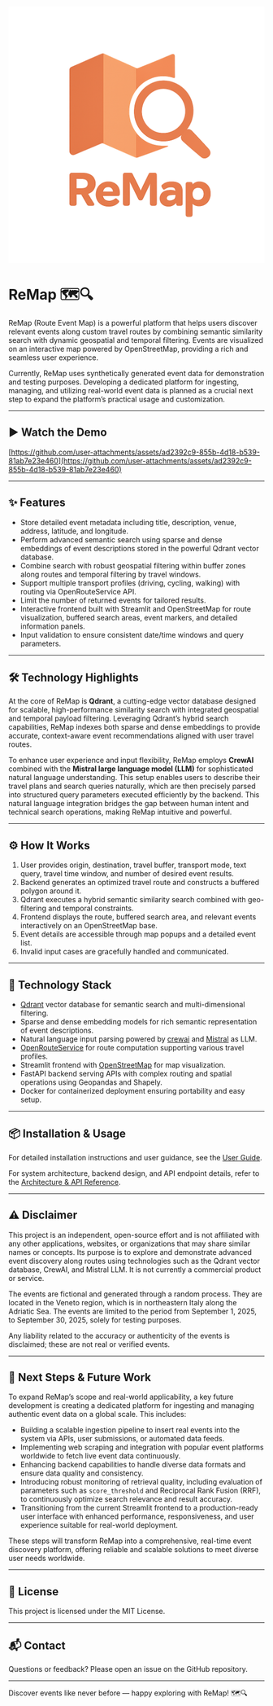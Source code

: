 ![ReMap Logo](./docs/images/logoReMap.png)

# ReMap 🗺️🔍

ReMap (Route Event Map) is a powerful platform that helps users discover relevant events along custom travel routes by combining semantic similarity search with dynamic geospatial and temporal filtering. Events are visualized on an interactive map powered by OpenStreetMap, providing a rich and seamless user experience.

Currently, ReMap uses synthetically generated event data for demonstration and testing purposes. Developing a dedicated platform for ingesting, managing, and utilizing real-world event data is planned as a crucial next step to expand the platform’s practical usage and customization.

---

## ▶️ Watch the Demo

[https://github.com/user-attachments/assets/ad2392c9-855b-4d18-b539-81ab7e23e460](https://github.com/user-attachments/assets/ad2392c9-855b-4d18-b539-81ab7e23e460)

---

## ✨ Features

- Store detailed event metadata including title, description, venue, address, latitude, and longitude.
- Perform advanced semantic search using sparse and dense embeddings of event descriptions stored in the powerful Qdrant vector database.
- Combine search with robust geospatial filtering within buffer zones along routes and temporal filtering by travel windows.
- Support multiple transport profiles (driving, cycling, walking) with routing via OpenRouteService API.
- Limit the number of returned events for tailored results.
- Interactive frontend built with Streamlit and OpenStreetMap for route visualization, buffered search areas, event markers, and detailed information panels.
- Input validation to ensure consistent date/time windows and query parameters.

---

## 🛠️ Technology Highlights

At the core of ReMap is **Qdrant**, a cutting-edge vector database designed for scalable, high-performance similarity search with integrated geospatial and temporal payload filtering. Leveraging Qdrant’s hybrid search capabilities, ReMap indexes both sparse and dense embeddings to provide accurate, context-aware event recommendations aligned with user travel routes.

To enhance user experience and input flexibility, ReMap employs **CrewAI** combined with the **Mistral large language model (LLM)** for sophisticated natural language understanding. This setup enables users to describe their travel plans and search queries naturally, which are then precisely parsed into structured query parameters executed efficiently by the backend. This natural language integration bridges the gap between human intent and technical search operations, making ReMap intuitive and powerful.

---

## ⚙️ How It Works

1. User provides origin, destination, travel buffer, transport mode, text query, travel time window, and number of desired event results.
2. Backend generates an optimized travel route and constructs a buffered polygon around it.
3. Qdrant executes a hybrid semantic similarity search combined with geo-filtering and temporal constraints.
4. Frontend displays the route, buffered search area, and relevant events interactively on an OpenStreetMap base.
5. Event details are accessible through map popups and a detailed event list.
6. Invalid input cases are gracefully handled and communicated.

---

## 🧰 Technology Stack

- [Qdrant](https://qdrant.tech/) vector database for semantic search and multi-dimensional filtering.
- Sparse and dense embedding models for rich semantic representation of event descriptions.
- Natural language input parsing powered by [crewai](https://www.crewai.com/) and [Mistral](https://mistral.ai/) as LLM.
- [OpenRouteService](https://openrouteservice.org/) for route computation supporting various travel profiles.
- Streamlit frontend with [OpenStreetMap](https://www.openstreetmap.org/) for map visualization.
- FastAPI backend serving APIs with complex routing and spatial operations using Geopandas and Shapely.
- Docker for containerized deployment ensuring portability and easy setup.

---

## 📦 Installation & Usage

For detailed installation instructions and user guidance, see the [User Guide](./docs/USER_GUIDE.md).

For system architecture, backend design, and API endpoint details, refer to the [Architecture & API Reference](./docs/ArchitectureAPIReference.md).

---

## ⚠️ Disclaimer

This project is an independent, open-source effort and is not affiliated with any other applications, websites, or organizations that may share similar names or concepts. Its purpose is to explore and demonstrate advanced event discovery along routes using technologies such as the Qdrant vector database, CrewAI, and Mistral LLM. It is not currently a commercial product or service.

The events are fictional and generated through a random process. They are located in the Veneto region, which is in northeastern Italy along the Adriatic Sea. The events are limited to the period from September 1, 2025, to September 30, 2025, solely for testing purposes.

Any liability related to the accuracy or authenticity of the events is disclaimed; these are not real or verified events.

---

## 🚀 Next Steps & Future Work

To expand ReMap’s scope and real-world applicability, a key future development is creating a dedicated platform for ingesting and managing authentic event data on a global scale. This includes:

- Building a scalable ingestion pipeline to insert real events into the system via APIs, user submissions, or automated data feeds.  
- Implementing web scraping and integration with popular event platforms worldwide to fetch live event data continuously.  
- Enhancing backend capabilities to handle diverse data formats and ensure data quality and consistency.  
- Introducing robust monitoring of retrieval quality, including evaluation of parameters such as `score_threshold` and Reciprocal Rank Fusion (RRF), to continuously optimize search relevance and result accuracy.  
- Transitioning from the current Streamlit frontend to a production-ready user interface with enhanced performance, responsiveness, and user experience suitable for real-world deployment.

These steps will transform ReMap into a comprehensive, real-time event discovery platform, offering reliable and scalable solutions to meet diverse user needs worldwide.

---

## 📄 License

This project is licensed under the MIT License.

---

## 📬 Contact

Questions or feedback? Please open an issue on the GitHub repository.

---

Discover events like never before — happy exploring with ReMap! 🗺️🔍
